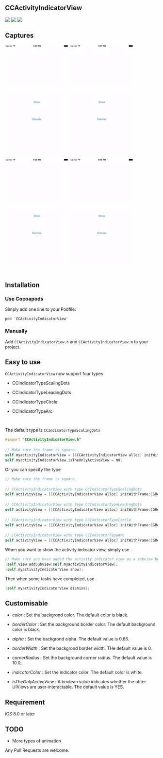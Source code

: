 ## CCActivityIndicatorView

[![](https://img.shields.io/badge/license-MIT-blue.svg)](https://github.com/Cokile/CCActivityIndicatorView/blob/master/Licence)
[![](https://img.shields.io/github/release/Cokile/CCActivityIndicatorView.svg)](https://github.com/Cokile/CCActivityIndicatorView/releases)
[![](http://img.shields.io/cocoapods/v/CCActivityIndicatorView.svg)](http://cocoapods.org/pods/CCActivityIndicatorView)



## Captures

<img src=Captures/capture1.gif width=210 height=372>
<img src=Captures/capture2.gif width=210 height=372>
<img src=Captures/capture3.gif width=210 height=372>
<img src=Captures/capture4.gif width=210 height=372>



## Installation

### Use Cocoapods

Simply add one line to your Podfile:

```
pod 'CCActivityIndicatorView'
```

### Manually 

Add  `CCActivityIndicatorView.h` and `CCActivityIndicatorView.m` to your project.



## Easy to use

`CCActivityIndicatorView` now support four types

* CCIndicatorTypeScalingDots

* CCIndicatorTypeLeadingDots

* CCIndicatorTypeCircle

* CCIndicatorTypeArc


  ​

The default type is `CCIndicatorTypeScalingDots`

```objective-c
#import "CCActivityIndicatorView.h"

// Make sure the frame is square.
self.myactivityIndicatorView = [[CCActivityIndicatorView alloc] initWithFrame:CGRectMake(self.view.frame.size.width/2-60, 60, 120, 120)];
self.myactivityIndicatorView.isTheOnlyActiveView = NO;
```

Or you can specify the type

```objective-c
// Make sure the frame is square.

// CCActivityIndicatorView with type CCIndicatorTypeScalingDots
self.activityView = [[CCActivityIndicatorView alloc] initWithFrame:CGRectMake(width/2-60, 60, 120, 120) type:CCIndicatorTypeLeadingDots];

// CCActivityIndicatorView with type CCIndicatorTypeLeadingDots
self.activityView = [[CCActivityIndicatorView alloc] initWithFrame:CGRectMake(width/2-60, 60, 120, 120) type:CCIndicatorTypeLeadingDots];

// CCActivityIndicatorView with type CCIndicatorTypeCircle
self.activityView = [[CCActivityIndicatorView alloc] initWithFrame:CGRectMake(width/2-60, 60, 120, 120) type:CCIndicatorTypeCircle];

// CCActivityIndicatorView with type CCIndicatorTypeArc
self.activityView = [[CCActivityIndicatorView alloc] initWithFrame:CGRectMake(width/2-60, 60, 120, 120) type:CCIndicatorTypeArc];
```



When you want to show the activity indicator view, simply use

```objective-c
// Make sure you have added the activity indicator view as a subview before show it.
[self.view addSubview:self.myactivityIndicatorView];
[self.myactivityIndicatorView show];
```

Then when some tasks have completed,  use

```objective-c
[self.myactivityIndicatorView dismiss];
```



## Customisable

* *color* : Set the backgrond color. The default color is black.


* *borderColor* : Set the background border color. The default background color is black.


* *alpha* : Set the backgrond alpha. The default value is 0.86.


* *borderWidth* : Set the backgrond border width. THe default value is 0.


* *cornerRadius* : Set the background corner radius. The default value is 10.0;


* *indicatorColor* : Set the indicator color. The default color is white.


* *isTheOnlyActiveView* : A boolean value indicates whether the ohter UIViews are user-interactable. The default value is YES.




## Requirement

iOS 8.0 or later



## TODO

* More types of animation 



Any Pull Requests are welcome.

